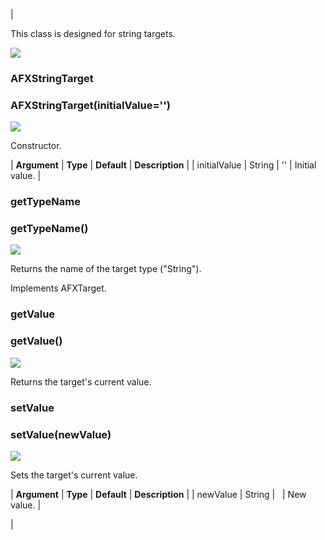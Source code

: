 | 

This class is designed for string targets.

![](../SIMACAERefImages/gui-afxstringtarget.png)

### AFXStringTarget

###   

### AFXStringTarget(initialValue='')  
![](../IconsReference/butix_top_wline.png)

Constructor.

| **Argument** | **Type** | **Default** | **Description** |
| initialValue | String | '' | Initial value. |

### getTypeName

###   

### getTypeName()  
![](../IconsReference/butix_top_wline.png)

Returns the name of the target type ("String").

Implements AFXTarget.

### getValue

###   

### getValue()  
![](../IconsReference/butix_top_wline.png)

Returns the target's current value.

### setValue

###   

### setValue(newValue)  
![](../IconsReference/butix_top_wline.png)

Sets the target's current value.

| **Argument** | **Type** | **Default** | **Description** |
| newValue | String |   | New value. |



 |